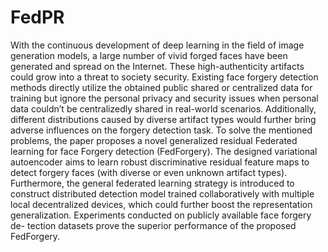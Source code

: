 # FedPR
With the continuous development of deep learning
in the field of image generation models, a large number of vivid
forged faces have been generated and spread on the Internet.
These high-authenticity artifacts could grow into a threat to
society security. Existing face forgery detection methods directly
utilize the obtained public shared or centralized data for training
but ignore the personal privacy and security issues when personal
data couldn’t be centralizedly shared in real-world scenarios.
Additionally, different distributions caused by diverse artifact
types would further bring adverse influences on the forgery
detection task. To solve the mentioned problems, the paper
proposes a novel generalized residual Federated learning for
face Forgery detection (FedForgery). The designed variational
autoencoder aims to learn robust discriminative residual feature
maps to detect forgery faces (with diverse or even unknown
artifact types). Furthermore, the general federated learning
strategy is introduced to construct distributed detection model
trained collaboratively with multiple local decentralized devices,
which could further boost the representation generalization.
Experiments conducted on publicly available face forgery de-
tection datasets prove the superior performance of the proposed
FedForgery.
